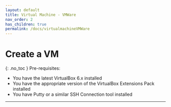 ```yaml
---
layout: default
title: Virtual Machine - VMWare
nav_order: 2
has_children: true
permalink: /docs/virtualmachineVMWare
---
```


# Create a VM
{: .no_toc }
Pre-requisites:
 - You have the latest VirtualBox 6.x installed
 - You have the appropriate version of the VirtualBox Extensions Pack installed
 - You have Putty or a similar SSH Connection tool installed

 ---
